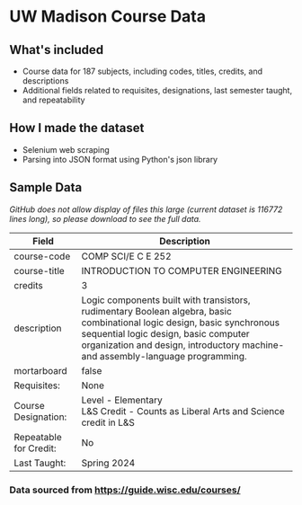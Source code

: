# UW Madison Course Data

## What's included
- Course data for 187 subjects, including codes, titles, credits, and descriptions
- Additional fields related to requisites, designations, last semester taught, and repeatability

## How I made the dataset
- Selenium web scraping
- Parsing into JSON format using Python's json library

## Sample Data
*GitHub does not allow display of files this large (current dataset is 116772 lines long), so please download to see the full data.*

| Field                | Description                                                                                                                                                                           |
|----------------------|---------------------------------------------------------------------------------------------------------------------------------------------------------------------------------------|
| course-code          | COMP SCI/E C E 252                                                                                                                                                                    |
| course-title         | INTRODUCTION TO COMPUTER ENGINEERING                                                                                                                                                  |
| credits              | 3                                                                                                                                                                                     |
| description          | Logic components built with transistors, rudimentary Boolean algebra, basic combinational logic design, basic synchronous sequential logic design, basic computer organization and design, introductory machine- and assembly-language programming. |
| mortarboard          | false                                                                                                                                                                                 |
| Requisites:          | None                                                                                                                                                                                  |
| Course Designation:  | Level - Elementary<br>L&S Credit - Counts as Liberal Arts and Science credit in L&S                                                                                                  |
| Repeatable for Credit: | No                                                                                                                                                                                    |
| Last Taught:         | Spring 2024                                                                                                                                                                           |


### Data sourced from https://guide.wisc.edu/courses/
